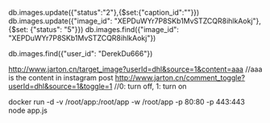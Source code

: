 
db.images.update({"status":"2"},{$set:{"caption_id":""}})
db.images.update({"image_id": "XEPDuWYr7P8SKb1MvSTZCQR8ihlkAokj"}, {$set: {"status": "5"}})
db.images.find({"image_id": "XEPDuWYr7P8SKb1MvSTZCQR8ihlkAokj"})

db.images.find({"user_id": "DerekDu666"})

http://www.jarton.cn/target_image?userId=dhl&source=1&content=aaa //aaa is the content in instagram post
http://www.jarton.cn/comment_toggle?userId=dhl&source=1&toggle=1 //0: turn off, 1: turn on

docker run -d -v /root/app:/root/app -w /root/app -p 80:80 -p 443:443 node app.js

